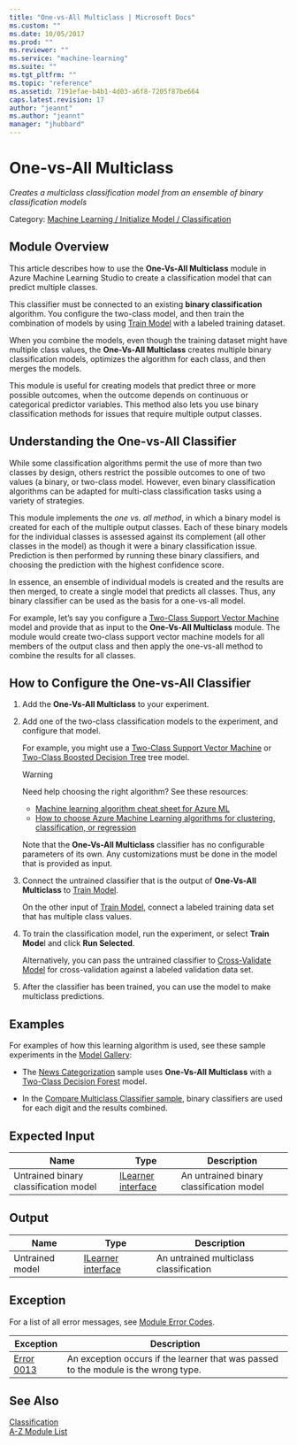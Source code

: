 ```yaml
---
title: "One-vs-All Multiclass | Microsoft Docs"
ms.custom: ""
ms.date: 10/05/2017
ms.prod: ""
ms.reviewer: ""
ms.service: "machine-learning"
ms.suite: ""
ms.tgt_pltfrm: ""
ms.topic: "reference"
ms.assetid: 7191efae-b4b1-4d03-a6f8-7205f87be664
caps.latest.revision: 17
author: "jeannt"
ms.author: "jeannt"
manager: "jhubbard"
---
```

# One-vs-All Multiclass
*Creates a multiclass classification model from an ensemble of binary classification models*  
  
 Category: [Machine Learning / Initialize Model / Classification](machine-learning-initialize-model-classification.md)  
  
##  <a name="Remarks"></a> Module Overview  

This article describes how to use the **One-Vs-All Multiclass** module in Azure Machine Learning Studio to create a classification model that can predict multiple classes.  
  
This classifier must be connected to an existing **binary classification** algorithm. You configure the two-class model, and then train the combination of models by using [Train Model](train-model.md) with a labeled training dataset. 

When you combine the models, even though the training dataset might have multiple class values, the **One-Vs-All Multiclass** creates multiple binary classification models, optimizes the algorithm for each class, and then merges the models.  

  
This module is useful for creating models that predict three or more possible outcomes, when the outcome depends on continuous or categorical predictor variables. This method also lets you use binary classification methods for issues that require multiple output classes.  
  
## Understanding the One-vs-All Classifier  

While some classification algorithms permit the use of more than two classes by design, others restrict the possible outcomes to one of two values (a binary, or two-class model. However, even binary classification algorithms can be adapted for multi-class classification tasks using a variety of strategies. 

This module implements the *one vs. all method*, in which a binary model is created for each of the multiple output classes. Each of these binary models for the individual classes is assessed against its complement (all other classes in the model) as though it were a binary classification issue. Prediction is then performed by running these binary classifiers, and choosing the prediction with the highest confidence score.  
  
In essence, an ensemble of individual models is created and the results are then merged, to create a single model that predicts all classes. Thus, any binary classifier can be used as the basis for a one-vs-all model.  
  
 For example, let’s say you configure a [Two-Class Support Vector Machine](two-class-support-vector-machine.md) model and provide that as input to the **One-Vs-All Multiclass** module. The module would create two-class support vector machine models for all members of the output class and then apply the one-vs-all method to combine the results for all classes.  
  
## How to Configure the One-vs-All Classifier  
  
1.  Add the **One-Vs-All Multiclass** to your experiment.  
  
2.  Add one of the two-class classification models to the experiment, and configure that model.  
  
     For example, you might use a [Two-Class Support Vector Machine](two-class-support-vector-machine.md) or [Two-Class Boosted Decision Tree](two-class-boosted-decision-tree.md) tree model.  
  
    > [!WARNING]
    >  Need help choosing the right algorithm? See these resources:  
    >   
    >  -   [Machine learning algorithm cheat sheet for Azure ML](https://azure.microsoft.com/documentation/articles/machine-learning-algorithm-cheat-sheet/)  
    > -   [How to choose Azure Machine Learning algorithms for clustering, classification, or regression](https://azure.microsoft.com/documentation/articles/machine-learning-algorithm-choice/)  
  
     Note that the **One-Vs-All Multiclass** classifier has no configurable parameters of its own. Any customizations must be done in the model that is provided as input.  
  
3.  Connect the untrained classifier that is the output of **One-Vs-All Multiclass** to [Train Model](train-model.md).  
  
     On the other input of [Train Model](train-model.md), connect a labeled training data set that has multiple class values.  
  
4.  To train the classification model, run the experiment, or select **Train Mode**l and click **Run Selected**.

     Alternatively, you can pass the untrained classifier to [Cross-Validate Model](cross-validate-model.md) for cross-validation against a labeled validation data set.  

5. After the classifier has been trained, you can use the model to make multiclass predictions.  
  
  
## Examples  
 For examples of how this learning algorithm is used, see these sample experiments in the [Model Gallery](https://gallery.cortanaintelligence.com/):  
  
-   The [News Categorization](http://go.microsoft.com/fwlink/?LinkId=525167) sample uses **One-Vs-All Multiclass** with a [Two-Class Decision Forest](two-class-decision-forest.md) model.  
  
-   In the [Compare Multiclass Classifier sample](http://go.microsoft.com/fwlink/?LinkId=525730), binary classifiers are used for each digit and the results combined.  
  
##  <a name="ExpectedInputs"></a> Expected Input  
  
|Name|Type|Description|  
|----------|----------|-----------------|  
|Untrained binary classification model|[ILearner interface](ilearner-interface.md)|An untrained binary classification model|  
  
##  <a name="Outputs"></a> Output  
  
|Name|Type|Description|  
|----------|----------|-----------------|  
|Untrained model|[ILearner interface](ilearner-interface.md)|An untrained multiclass classification|  
  
##  <a name="exceptions"></a> Exception  

For a list of all error messages, see [Module Error Codes](machine-learning-module-error-codes.md).  
  
|Exception|Description|  
|---------------|-----------------|  
|[Error 0013](errors/error-0013.md)|An exception occurs if the learner that was passed to the module is the wrong type.|  
  
## See Also  
 [Classification](machine-learning-initialize-model-classification.md)   
 [A-Z Module List](a-z-module-list.md)